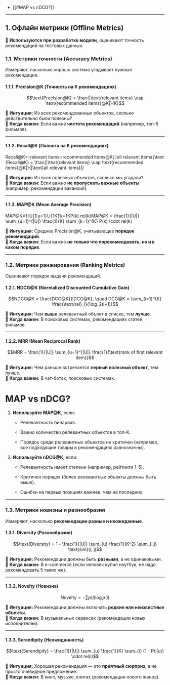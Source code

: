 - [[#MAP vs nDCG?]]

---
## **1. Офлайн метрики (Offline Metrics)**

📌 **Используются при разработке модели**, оценивают точность рекомендаций на тестовых данных.

### **1.1. Метрики точности (Accuracy Metrics)**

Измеряют, насколько хорошо система угадывает нужные рекомендации.

#### **1.1.1. Precision@K** (Точность на K рекомендациях)

$$\text{Precision@K} = \frac{|\text{relevant items} \cap \text{recommended items}@K|}{K}$$

🔹 **Интуиция:** Из всех рекомендованных объектов, сколько действительно были полезны?  
🔹 **Когда важен:** Если важна **чистота рекомендаций** (например, топ-5 фильмов).

---

#### **1.1.2. Recall@K** (Полнота на K рекомендациях)

Recall@K=∣relevant items∩recommended items@K∣∣all relevant items∣\text{Recall@K} = \frac{|\text{relevant items} \cap \text{recommended items}@K|}{|\text{all relevant items}|}

🔹 **Интуиция:** Из всех полезных объектов, сколько мы угадали?  
🔹 **Когда важен:** Если важно **не пропускать важные объекты** (например, рекомендации вакансий).

---

#### **1.1.3. MAP@K (Mean Average Precision)**

MAP@K=1∣U∣∑u=1∣U∣1K∑k=1KP(k)⋅rel(k)MAP@K = \frac{1}{|U|} \sum_{u=1}^{|U|} \frac{1}{K} \sum_{k=1}^{K} P(k) \cdot rel(k)

🔹 **Интуиция:** Среднее Precision@K, учитывающее **порядок рекомендаций**.  
🔹 **Когда важен:** Если важно **не только что порекомендовать, но и в каком порядке**.

---

### **1.2. Метрики ранжирования (Ranking Metrics)**

Оценивают порядок выдачи рекомендаций.

#### **1.2.1. NDCG@K (Normalized Discounted Cumulative Gain)**

$$NDCG@K = \frac{DCG@K}{IDCG@K}, \quad DCG@K = \sum_{i=1}^{K} \frac{\text{rel}_i}{\log_2(i+1)}$$

🔹 **Интуиция:** Чем **выше** релевантный объект в списке, тем **лучше**.  
🔹 **Когда важен:** В поисковых системах, рекомендациях статей, фильмов.

---

#### **1.2.2. MRR (Mean Reciprocal Rank)**

$$MRR = \frac{1}{|U|} \sum_{u=1}^{|U|} \frac{1}{\text{rank of first relevant item}}$$

🔹 **Интуиция:** Чем раньше встречается **первый полезный объект**, тем лучше.  
🔹 **Когда важен:** В чат-ботах, поисковых системах.



# MAP vs nDCG?
1. **Используйте MAP@K**, если:
    
    - Релевантность бинарная.
        
    - Важно количество релевантных объектов в топ-K.
        
    - Порядок среди релевантных объектов не критичен (например, все подходящие товары в рекомендациях равнозначны).
        
2. **Используйте nDCG@K**, если:
    
    - Релевантность имеет степени (например, рейтинги 1–5).
        
    - Критичен порядок (более релевантные объекты должны быть выше).
        
    - Ошибки на первых позициях важнее, чем на последних.
---

### **1.3. Метрики новизны и разнообразия**

Измеряют, насколько **рекомендации разные и неожиданные**.

#### **1.3.1. Diversity (Разнообразие)**

$$\text{Diversity} = 1 - \frac{1}{|U|} \sum_{u} \frac{1}{K^2} \sum_{i,j} \text{sim}(i, j)$$

🔹 **Интуиция:** Рекомендации должны быть **разными**, а не одинаковыми.  
🔹 **Когда важен:** В e-commerce (если человек купил ноутбук, не надо рекомендовать 5 таких же).

---

#### **1.3.2. Novelty (Новизна)**

$$\text{Novelty} = -\sum p(i) \log p(i)$$

🔹 **Интуиция:** Рекомендации должны включать **редкие или неизвестные объекты**.  
🔹 **Когда важен:** В музыкальных сервисах (рекомендации новых исполнителей).

---

#### **1.3.3. Serendipity (Неожиданность)**

$$\text{Serendipity} = \frac{1}{|U|} \sum_{u} \frac{1}{K} \sum_{i} (1 - P(i|u)) \cdot rel(i)$$

🔹 **Интуиция:** Хорошая рекомендация — это **приятный сюрприз**, а не просто очевидное предложение.  
🔹 **Когда важен:** В кино, музыке, книгах (рекомендации нового жанра).
